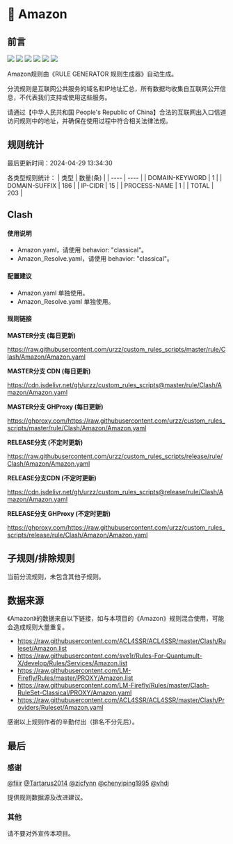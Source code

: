 # 🧸 Amazon

## 前言

![](https://shields.io/badge/-移除重复规则-ff69b4) ![](https://shields.io/badge/-DOMAIN与DOMAIN--SUFFIX合并-green) ![](https://shields.io/badge/-DOMAIN--SUFFIX间合并-critical) ![](https://shields.io/badge/-DOMAIN--SUFFIX与DOMAIN--KEYWORD合并-blue) ![](https://shields.io/badge/-IP--CIDR(6)合并-blueviolet) ![](https://shields.io/badge/-MITM--HOSTNAME合并-brightgreen) 

Amazon规则由《RULE GENERATOR 规则生成器》自动生成。

分流规则是互联网公共服务的域名和IP地址汇总，所有数据均收集自互联网公开信息，不代表我们支持或使用这些服务。

请通过【中华人民共和国 People's Republic of China】合法的互联网出入口信道访问规则中的地址，并确保在使用过程中符合相关法律法规。

## 规则统计

最后更新时间：2024-04-29 13:34:30

各类型规则统计：
| 类型 | 数量(条)  | 
| ---- | ----  |
| DOMAIN-KEYWORD | 1  | 
| DOMAIN-SUFFIX | 186  | 
| IP-CIDR | 15  | 
| PROCESS-NAME | 1  | 
| TOTAL | 203  | 


## Clash 

#### 使用说明
- Amazon.yaml，请使用 behavior: "classical"。
- Amazon_Resolve.yaml，请使用 behavior: "classical"。

#### 配置建议
- Amazon.yaml 单独使用。
- Amazon_Resolve.yaml 单独使用。

#### 规则链接
**MASTER分支 (每日更新)**

https://raw.githubusercontent.com/urzz/custom_rules_scripts/master/rule/Clash/Amazon/Amazon.yaml

**MASTER分支 CDN (每日更新)**

https://cdn.jsdelivr.net/gh/urzz/custom_rules_scripts@master/rule/Clash/Amazon/Amazon.yaml

**MASTER分支 GHProxy (每日更新)**

https://ghproxy.com/https://raw.githubusercontent.com/urzz/custom_rules_scripts/master/rule/Clash/Amazon/Amazon.yaml

**RELEASE分支 (不定时更新)**

https://raw.githubusercontent.com/urzz/custom_rules_scripts/release/rule/Clash/Amazon/Amazon.yaml

**RELEASE分支CDN (不定时更新)**

https://cdn.jsdelivr.net/gh/urzz/custom_rules_scripts@release/rule/Clash/Amazon/Amazon.yaml

**RELEASE分支 GHProxy (不定时更新)**

https://ghproxy.com/https://raw.githubusercontent.com/urzz/custom_rules_scripts/release/rule/Clash/Amazon/Amazon.yaml

## 子规则/排除规则


当前分流规则，未包含其他子规则。

## 数据来源

《Amazon》的数据来自以下链接，如与本项目的《Amazon》规则混合使用，可能会造成规则大量重复。

- https://raw.githubusercontent.com/ACL4SSR/ACL4SSR/master/Clash/Ruleset/Amazon.list
- https://raw.githubusercontent.com/sve1r/Rules-For-Quantumult-X/develop/Rules/Services/Amazon.list
- https://raw.githubusercontent.com/LM-Firefly/Rules/master/PROXY/Amazon.list
- https://raw.githubusercontent.com/LM-Firefly/Rules/master/Clash-RuleSet-Classical/PROXY/Amazon.yaml
- https://raw.githubusercontent.com/ACL4SSR/ACL4SSR/master/Clash/Providers/Ruleset/Amazon.yaml


感谢以上规则作者的辛勤付出（排名不分先后）。

## 最后

### 感谢

[@fiiir](https://github.com/fiiir) [@Tartarus2014](https://github.com/Tartarus2014) [@zjcfynn](https://github.com/zjcfynn) [@chenyiping1995](https://github.com/chenyiping1995) [@vhdj](https://github.com/vhdj)

提供规则数据源及改进建议。

### 其他

请不要对外宣传本项目。